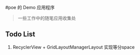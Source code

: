 #poe 的 Demo 应用程序
> 一些工作中的随笔应用收集处

## Todo List
1. RecyclerView + GridLayoutManagerLayout 实现等分space 

